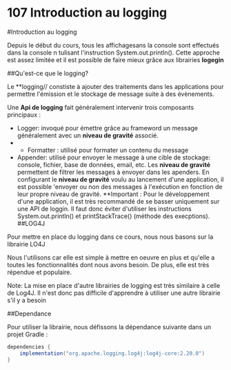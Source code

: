 # 107 Introduction au logging

#Introduction au logging

Depuis le début du cours, tous les affichagesans la console sont effectués dans la console n tulisant l'instruction System.out.println(). Cette approche est assez limitée et il est possible de faire mieux grâce aux librairies **logegin**

##Qu'est-ce que le logging?

Le **logging// constiste à ajouter des traitements dans les applications pour permettre l'émission et le stockage de message suite à des évènements.

Une **Api de logging** fait généralement intervenir trois composants principaux :
*  Logger: invoqué pour émettre grâce au frameword un message généralement avec un **niveau de gravité** associé.
* *  Formatter : utilisé pour formater un contenu du message
*  Appender: utilisé pour envoyer le message à une cible de stockage: console, fichier, base de données, email, etc.
Les **niveau de gravité** permettent de filtrer les messages à envoyer dans les apenders. En configurant le **niveau de gravité** voulu au lancement d'une application, il est possible 'envoyer ou non des messages à l'exécution en fonction de leur propre niveau de gravité.
**Important : Pour le développement d'une application, il est très recommandé de se basser uniquement sur une API de loggin. Il faut donc éviter d'utiliser les instructions System.out.println() et printStackTrace() (méthode des execptions).
##LOG4J

Pour mettre en place du logging dans ce cours, nous nous basons sur la librairie LO4J

Nous l'utilisons car elle est simple à mettre en oeuvre en plus et qu'elle a toutes les fonctionnalités dont nous avons besoin. De plus, elle est très répendue et populaire.

Note: La mise en place d'autre librairies de logging est très similaire à celle de Log4J. Il n'est donc pas difficile d'apprendre à utiliser une autre librairie s'il y a besoin

##Dependance

Pour utiliser la librairie, nous défissons la dépendance suivante dans un projet Gradle : 

```java
dependencies {
    implementation("org.apache.logging.log4j:log4j-core:2.20.0")
}
```



